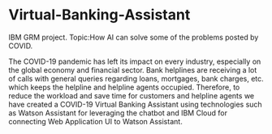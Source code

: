 # Virtual-Banking-Assistant
IBM GRM project. Topic:How AI can solve some of the problems posted by COVID.



The COVID-19 pandemic has left its impact on every industry, especially on the global economy and financial sector. Bank helplines are receiving a lot of calls with general queries regarding loans, mortgages, bank charges, etc. which keeps the helpline and helpline agents occupied. Therefore, to reduce the workload and save time for customers and helpline agents we have created a COVID-19 Virtual Banking Assistant using technologies such as Watson Assistant for leveraging the chatbot and IBM
Cloud for connecting Web Application UI to Watson Assistant.

